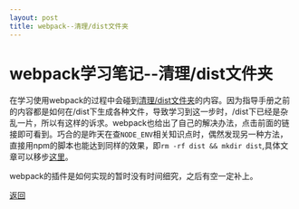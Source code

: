 ```yaml
---
layout: post
title: webpack--清理/dist文件夹
---
```


# webpack学习笔记--清理/dist文件夹

在学习使用webpack的过程中会碰到[清理/dist文件夹](https://webpack.js.org/guides/output-management/#cleaning-up-the-dist-folder)的内容。因为指导手册之前的内容都是如何在/dist下生成各种文件，导致学习到这一步时，/dist下已经是杂乱一片，所以有这样的诉求。webpack也给出了自己的解决办法，点击前面的链接即可看到。巧合的是昨天在查`NODE_ENV`相关知识点时，偶然发现另一种方法，直接用npm的脚本也能达到同样的效果，即`rm -rf dist && mkdir dist`,具体文章可以移步[这里](https://segmentfault.com/a/1190000005811347)。

webpack的插件是如何实现的暂时没有时间细究，之后有空一定补上。

[返回](./)